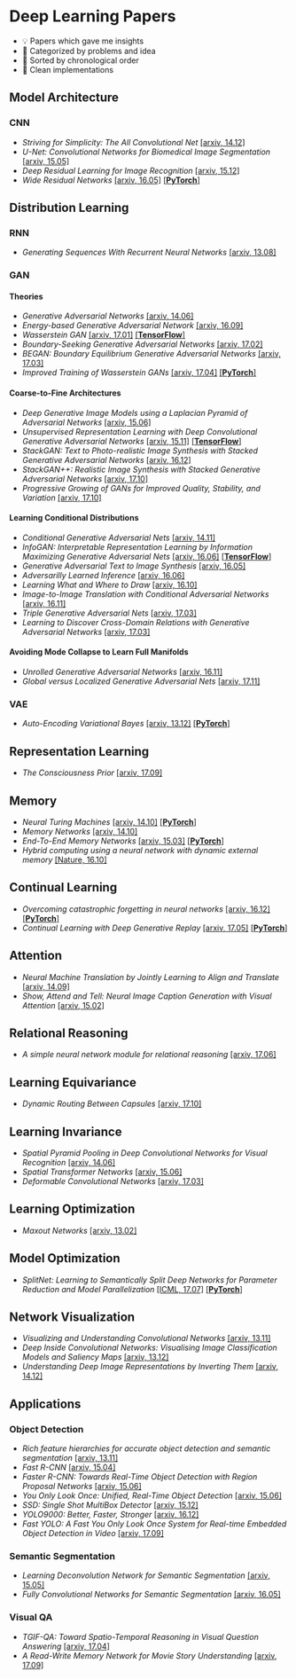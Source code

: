 # Deep Learning Papers
- 💡 Papers which gave me insights 
- 📓 Categorized by problems and idea
- 📆 Sorted by chronological order 
- 🔨 Clean implementations



## Model Architecture

### CNN
- *Striving for Simplicity: The All Convolutional Net* [[arxiv, 14.12]](http://arxiv.org/abs/1412.6806)
- *U-Net: Convolutional Networks for Biomedical Image Segmentation* [[arxiv, 15.05]](https://arxiv.org/abs/1505.04597)
- *Deep Residual Learning for Image Recognition* [[arxiv, 15.12]](https://arxiv.org/abs/1512.03385)
- *Wide Residual Networks* [[arxiv, 16.05]](https://arxiv.org/abs/1605.07146) [[**PyTorch**]](https://github.com/kuc2477/pytorch-wrn)



## Distribution Learning

### RNN
- *Generating Sequences With Recurrent Neural Networks* [[arxiv, 13.08]](http://arxiv.org/abs/1308.0850)

### GAN

#### Theories
- *Generative Adversarial Networks* [[arxiv, 14.06]](http://arxiv.org/abs/1406.2661)
- *Energy-based Generative Adversarial Network* [[arxiv, 16.09]](https://arxiv.org/abs/1609.03126)
- *Wasserstein GAN* [[arxiv, 17.01]](http://arxiv.org/abs/1701.07875) [[**TensorFlow**]](https://github.com/kuc2477/tensorflow-wgan)
- *Boundary-Seeking Generative Adversarial Networks*  [[arxiv, 17.02]](http://arxiv.org/abs/1702.08431)
- *BEGAN: Boundary Equilibrium Generative Adversarial Networks* [[arxiv, 17.03]](https://arxiv.org/abs/1703.10717)
- *Improved Training of Wasserstein GANs* [[arxiv, 17.04]](https://arxiv.org/abs/1704.00028) [[**PyTorch**]](https://github.com/kuc2477/pytorch-wgan-gp)

#### Coarse-to-Fine Architectures
- *Deep Generative Image Models using a Laplacian Pyramid of Adversarial Networks* [[arxiv, 15.06]](https://arxiv.org/abs/1506.05751)
- *Unsupervised Representation Learning with Deep Convolutional Generative Adversarial Networks* [[arxiv, 15.11]](http://arxiv.org/abs/1511.06434) [[**TensorFlow**]](https://github.com/kuc2477/tensorflow-dcgan)
- *StackGAN: Text to Photo-realistic Image Synthesis with Stacked Generative Adversarial Networks* [[arxiv, 16.12]](http://openaccess.thecvf.com/content_ICCV_2017/papers/Zhang_StackGAN_Text_to_ICCV_2017_paper.pdf)
- *StackGAN++: Realistic Image Synthesis with Stacked Generative Adversarial Networks* [[arxiv, 17.10]](https://arxiv.org/abs/1710.10916)
- *Progressive Growing of GANs for Improved Quality, Stability, and Variation* [[arxiv, 17.10]](https://arxiv.org/abs/1710.10196)

#### Learning Conditional Distributions
- *Conditional Generative Adversarial Nets* [[arxiv, 14.11]](https://arxiv.org/abs/1411.1784)
- *InfoGAN: Interpretable Representation Learning by Information Maximizing Generative Adversarial Nets* [[arxiv, 16.06]](https://arxiv.org/abs/1606.03657) [[**TensorFlow**]](https://github.com/kuc2477/tensorflow-infogan)
- *Generative Adversarial Text to Image Synthesis* [[arxiv, 16.05]](https://arxiv.org/abs/1605.05396)
- *Adversarilly Learned Inference* [[arxiv, 16.06]](https://arxiv.org/abs/1606.00704)
- *Learning What and Where to Draw* [[arxiv, 16.10]](https://arxiv.org/abs/1610.02454)
- *Image-to-Image Translation with Conditional Adversarial Networks* [[arxiv, 16.11]](https://arxiv.org/abs/1611.07004)
- *Triple Generative Adversarial Nets* [[arxiv, 17.03]](https://arxiv.org/abs/1703.02291)
- *Learning to Discover Cross-Domain Relations with Generative Adversarial Networks*  [[arxiv, 17.03]](http://arxiv.org/abs/1703.05192)

#### Avoiding Mode Collapse to Learn Full Manifolds
- *Unrolled Generative Adversarial Networks* [[arxiv, 16.11]](https://arxiv.org/abs/1611.02163)
- *Global versus Localized Generative Adversarial Nets* [[arxiv, 17.11]](https://arxiv.org/abs/1711.06020)


### VAE
- *Auto-Encoding Variational Bayes* [[arxiv, 13.12]](http://arxiv.org/abs/1312.6114) [[**PyTorch**]](https://github.com/kuc2477/pytorch-vae)



## Representation Learning
- *The Consciousness Prior* [[arxiv, 17.09]](https://arxiv.org/abs/1709.08568)



## Memory
- *Neural Turing Machines* [[arxiv, 14.10]](http://arxiv.org/abs/1410.5401) [[**PyTorch**]](https://github.com/kuc2477/pytorch-ntm)
- *Memory Networks* [[arxiv, 14.10]](https://arxiv.org/abs/1410.3916)
- *End-To-End Memory Networks* [[arxiv, 15.03]](https://arxiv.org/abs/1503.08895) [[**PyTorch**]](https://github.com/kuc2477/pytorch-memn2n)
- *Hybrid computing using a neural network with dynamic external memory* [[Nature, 16.10]](https://www.nature.com/articles/nature20101.epdf?author_access_token=ImTXBI8aWbYxYQ51Plys8NRgN0jAjWel9jnR3ZoTv0MggmpDmwljGswxVdeocYSurJ3hxupzWuRNeGvvXnoO8o4jTJcnAyhGuZzXJ1GEaD-Z7E6X_a9R-xqJ9TfJWBqz)



## Continual Learning
- *Overcoming catastrophic forgetting in neural networks* [[arxiv, 16.12]](https://arxiv.org/abs/1612.00796) [[**PyTorch**]](https://github.com/kuc2477/pytorch-ewc)
- *Continual Learning with Deep Generative Replay* [[arxiv, 17.05]](https://arxiv.org/abs/1705.08690) [[**PyTorch**]](https://github.com/kuc2477/pytorch-deep-generative-replay)



## Attention
- *Neural Machine Translation by Jointly Learning to Align and Translate* [[arxiv, 14.09]](http://arxiv.org/abs/1409.0473)
- *Show, Attend and Tell: Neural Image Caption Generation with Visual Attention* [[arxiv, 15.02]](http://arxiv.org/abs/1502.03044)



## Relational Reasoning
- *A simple neural network module for relational reasoning* [[arxiv, 17.06]](https://arxiv.org/abs/1706.01427)



## Learning Equivariance
- *Dynamic Routing Between Capsules* [[arxiv, 17.10]](https://arxiv.org/abs/1710.09829)



## Learning Invariance
- *Spatial Pyramid Pooling in Deep Convolutional Networks for Visual Recognition* [[arxiv, 14.06]](https://arxiv.org/abs/1406.4729)
- *Spatial Transformer Networks* [[arxiv, 15.06]](http://arxiv.org/abs/1506.02025)
- *Deformable Convolutional Networks* [[arxiv, 17.03]](https://arxiv.org/abs/1703.06211)



## Learning Optimization
- *Maxout Networks* [[arxiv, 13.02]](https://arxiv.org/abs/1302.4389)



## Model Optimization
- *SplitNet: Learning to Semantically Split Deep Networks for Parameter Reduction and Model Parallelization* [[ICML, 17.07]](http://proceedings.mlr.press/v70/kim17b/kim17b.pdf) [[**PyTorch**]](https://github.com/kuc2477/pytorch-splitnet)



## Network Visualization
- *Visualizing and Understanding Convolutional Networks* [[arxiv, 13.11]](http://arxiv.org/abs/1311.2901)
- *Deep Inside Convolutional Networks: Visualising Image Classification Models and Saliency Maps* [[arxiv, 13.12]](http://arxiv.org/abs/1312.6034)
- *Understanding Deep Image Representations by Inverting Them* [[arxiv, 14.12]](http://arxiv.org/abs/1412.0035)



## Applications

### Object Detection
- *Rich feature hierarchies for accurate object detection and semantic segmentation* [[arxiv, 13.11]](https://arxiv.org/abs/1311.2524)
- *Fast R-CNN* [[arxiv, 15.04]](https://arxiv.org/abs/1504.08083)
- *Faster R-CNN: Towards Real-Time Object Detection with Region Proposal Networks* [[arxiv, 15.06]](https://arxiv.org/abs/1506.01497)
- *You Only Look Once: Unified, Real-Time Object Detection* [[arxiv, 15.06]](https://arxiv.org/abs/1506.02640)
- *SSD: Single Shot MultiBox Detector* [[arxiv, 15.12]](https://arxiv.org/abs/1512.02325)
- *YOLO9000: Better, Faster, Stronger* [[arxiv, 16.12]](https://arxiv.org/abs/1612.08242)
- *Fast YOLO: A Fast You Only Look Once System for Real-time Embedded Object Detection in Video* [[arxiv, 17.09]](https://arxiv.org/abs/1709.05943)

### Semantic Segmentation
- *Learning Deconvolution Network for Semantic Segmentation*  [[arxiv, 15.05]](https://arxiv.org/abs/1505.04366)
- *Fully Convolutional Networks for Semantic Segmentation* [[arxiv, 16.05]](https://arxiv.org/abs/1605.06211)

### Visual QA
- *TGIF-QA: Toward Spatio-Temporal Reasoning in Visual Question Answering* [[arxiv, 17.04]](https://arxiv.org/abs/1704.04497)
- *A Read-Write Memory Network for Movie Story Understanding* [[arxiv, 17.09]](https://arxiv.org/abs/1709.09345)
